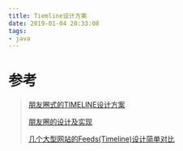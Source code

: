 ```yaml
---
title: Tiemline设计方案
date: 2019-01-04 20:33:08
tags:
- java
---
```






# 参考

> [朋友圈式的TIMELINE设计方案](https://www.myway5.com/index.php/2017/06/29/timeline-design/)
>
> [朋友圈的设计及实现](https://blog.csdn.net/u011035407/article/details/78592787)
>
> [几个大型网站的Feeds(Timeline)设计简单对比](https://cloud.tencent.com/developer/article/1350690)

